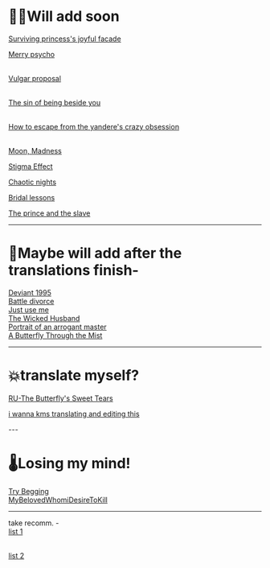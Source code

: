 # 🫰🏼Will add soon

[Surviving princess's joyful facade](https://eternalune.com/novel/beneath-the-surviving-princesss-joyful-facade/)
<br>

[Merry psycho](https://lunarletters.com/manga/mery-psycho/)

<br>[Vulgar proposal](https://duskblossoms.com/novel/vulgar-proposal/)

<br>[The sin of being beside you](https://duskblossoms.com/novel/the-sin-of-being-beside-you/)

<br>[How to escape from the yandere's crazy obsession](https://citrusaurora.com/series/how-to-escape-from-the-yanderes-crazy-obsession/)

<br>[Moon, Madness](https://lilyonthevalley.com/story/moon-madness/)
<br>

[Stigma Effect](https://woopread.com/series/stigma-effect)
<br>

[Chaotic nights](https://novelutopia.site/chaotic-nights/)
<br>

[Bridal lessons](https://citrusaurora.com/series/bridal-lessons/)
<br>

[The prince and the slave](https://18.foxaholic.com/novel/the-prince-and-the-slave/)

---

# 🌟Maybe will add after the translations finish-

[Deviant 1995](https://www.novelupdates.com/series/deviant-1995/)
<br>[Battle divorce](https://crumblyn.com/story/battle-divorce/)
<br>[Just use me](https://duskblossoms.com/novel/please-just-use-me/)
<br>[The Wicked Husband](https://nyxscans.com/series/the-wicked-husband-novel)
<br>[Portrait of an arrogant master](https://citrusaurora.com/series/portrait-of-an-arrogant-master/)
<br>[A Butterfly Through the Mist](https://eternalune.com/novel/a-butterfly-through-the-mist/)


---

# 💥translate myself?
[RU-The Butterfly's Sweet Tears](https://ranobelib.me/ru/book/217671--the-butterflys-sweet-tears)
<div>

[i wanna kms translating and editing this](https://novelitaslight1409.blogspot.com/2024/10/mi-amada-quien-deseo-matar-miamaqudema.html)

</div>
---

# 🌡️Losing my mind!
[Try Begging](https://bellerepository.com/novel/try-begging/chapter-1/)
<br>[MyBelovedWhomiDesireToKill](https://asurenovels.website/manga/my-beloved-whom-i-desire-to-kill/)


---

take recomm. - <br>
[list 1](https://www.novelupdates.com/viewlist/117424/)

<br>[list 2](https://www.novelupdates.com/viewlist/122541/)

